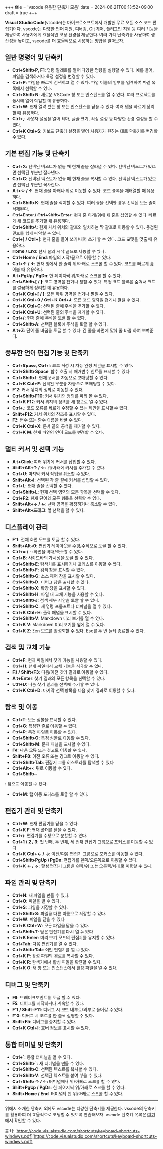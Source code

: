 +++
title = 'vscode 유용한 단축키 모음'
date = 2024-06-21T00:18:52+09:00
draft = true
+++

**Visual Studio Code**(vscode)는 마이크로소프트에서 개발한 무료 오픈 소스 코드 편집기이다. vscode는 다양한 언어 지원, 디버깅, Git 제어, 플러그인 지원 등 여러 기능을 제공하여 사용자에게 효율적인 코딩 환경을 제공한다. 여러 가지 단축키를 사용하여 생산성을 높이고, vscode를 더 효율적으로 사용하는 방법을 알아보자.

## 일반 명령어 및 단축키

-   **Ctrl+Shift+P, F1**: 명령 팔레트를 열어 다양한 명령을 실행할 수 있다. 예를 들어, 파일을 검색하거나 특정 설정을 변경할 수 있다.
-   **Ctrl+P**: 파일을 빠르게 검색하고 열 수 있다. 파일 이름의 일부를 입력하여 파일 목록에서 선택할 수 있다.
-   **Ctrl+Shift+N**: 새로운 VSCode 창 또는 인스턴스를 열 수 있다. 여러 프로젝트를 동시에 열어 작업할 때 유용하다.
-   **Ctrl+W**: 현재 열려 있는 창 또는 인스턴스를 닫을 수 있다. 여러 탭을 빠르게 정리할 때 유용하다.
-   **Ctrl+,**: 사용자 설정을 열어 테마, 글꼴 크기, 확장 설정 등 다양한 환경 설정을 할 수 있다.
-   **Ctrl+K Ctrl+S**: 키보드 단축키 설정을 열어 사용자가 원하는 대로 단축키를 변경할 수 있다.

## 기본 편집 기능 및 단축키

-   **Ctrl+X**: 선택된 텍스트가 없을 때 현재 줄을 잘라낼 수 있다. 선택된 텍스트가 있으면 선택된 부분만 잘라낸다.
-   **Ctrl+C**: 선택된 텍스트가 없을 때 현재 줄을 복사할 수 있다. 선택된 텍스트가 있으면 선택된 부분만 복사한다.
-   **Alt+↓ / ↑**: 현재 줄을 아래나 위로 이동할 수 있다. 코드 블록을 재배열할 때 유용하다.
-   **Ctrl+Shift+K**: 현재 줄을 삭제할 수 있다. 여러 줄을 선택한 경우 선택된 모든 줄이 삭제된다.
-   **Ctrl+Enter / Ctrl+Shift+Enter**: 현재 줄 아래/위에 새 줄을 삽입할 수 있다. 빠르게 새 코드를 추가할 때 유용하다.
-   **Ctrl+Shift+\\**: 현재 커서 위치의 괄호와 일치하는 짝 괄호로 이동할 수 있다. 중첩된 괄호를 쉽게 파악할 수 있다.
-   **Ctrl+] / Ctrl+[**: 현재 줄을 들여 쓰기/내어 쓰기 할 수 있다. 코드 포맷을 맞출 때 유용하다.
-   **Home / End**: 현재 줄의 시작/끝으로 이동할 수 있다.
-   **Ctrl+Home / End**: 파일의 시작/끝으로 이동할 수 있다.
-   **Ctrl+↑ / ↓**: 현재 창에서 한 줄씩 위/아래로 스크롤 할 수 있다. 코드를 빠르게 훑어볼 때 유용하다.
-   **Alt+PgUp / PgDn**: 한 페이지씩 위/아래로 스크롤 할 수 있다.
-   **Ctrl+Shift+[ / ]**: 코드 영역을 접거나 펼칠 수 있다. 특정 코드 블록을 숨겨서 코드를 깔끔하게 정리할 때 유용하다.
-   **Ctrl+K Ctrl+[ / ]**: 모든 하위 영역을 접거나 펼칠 수 있다.
-   **Ctrl+K Ctrl+0 / Ctrl+K Ctrl+J**: 모든 코드 영역을 접거나 펼칠 수 있다.
-   **Ctrl+K Ctrl+C**: 선택된 줄에 주석을 추가할 수 있다.
-   **Ctrl+K Ctrl+U**: 선택된 줄의 주석을 제거할 수 있다.
-   **Ctrl+/**: 현재 줄에 주석을 토글 할 수 있다.
-   **Ctrl+Shift+A**: 선택된 블록에 주석을 토글 할 수 있다.
-   **Alt+Z**: 단어 줄 바꿈을 토글 할 수 있다. 긴 줄을 화면에 맞춰 줄 바꿈 하여 보여준다.

## 풍부한 언어 편집 기능 및 단축키

-   **Ctrl+Space, Ctrl+I**: 코드 작성 시 자동 완성 제안을 표시할 수 있다.
-   **Ctrl+Shift+Space**: 함수 호출 시 매개변수 힌트를 표시할 수 있다.
-   **Ctrl+Shift+I**: 현재 문서를 자동으로 포매팅할 수 있다.
-   **Ctrl+K Ctrl+F**: 선택된 부분을 자동으로 포매팅할 수 있다.
-   **F12**: 커서 위치의 정의로 이동할 수 있다.
-   **Ctrl+Shift+F10**: 커서 위치의 정의를 미리 볼 수 있다.
-   **Ctrl+K F12**: 커서 위치의 정의를 새 창으로 열 수 있다.
-   **Ctrl+.**: 코드 오류를 빠르게 수정할 수 있는 제안을 표시할 수 있다.
-   **Shift+F12**: 커서 위치의 참조를 표시할 수 있다.
-   **F2**: 변수 또는 함수 이름을 바꿀 수 있다.
-   **Ctrl+K Ctrl+X**: 문서 끝의 공백을 제거할 수 있다.
-   **Ctrl+K M**: 현재 파일의 언어 모드를 변경할 수 있다.

## 멀티 커서 및 선택 기능

-   **Alt+Click**: 여러 위치에 커서를 삽입할 수 있다.
-   **Shift+Alt+↑ / ↓**: 위/아래에 커서를 추가할 수 있다.
-   **Ctrl+U**: 마지막 커서 작업을 취소할 수 있다.
-   **Shift+Alt+I**: 선택된 각 줄 끝에 커서를 삽입할 수 있다.
-   **Ctrl+L**: 현재 줄을 선택할 수 있다.
-   **Ctrl+Shift+L**: 현재 선택 영역의 모든 항목을 선택할 수 있다.
-   **Ctrl+F2**: 현재 단어의 모든 항목을 선택할 수 있다.
-   **Shift+Alt+→ / ←**: 선택 영역을 확장하거나 축소할 수 있다.
-   **Shift+Alt+드래그**: 열 선택을 할 수 있다.

## 디스플레이 관리

-   **F11**: 전체 화면 모드를 토글 할 수 있다.
-   **Shift+Alt+0**: 편집기 레이아웃을 수평/수직으로 토글 할 수 있다.
-   **Ctrl+= / -**: 화면을 확대/축소할 수 있다.
-   **Ctrl+B**: 사이드바의 가시성을 토글 할 수 있다.
-   **Ctrl+Shift+E**: 탐색기를 표시하거나 포커스를 이동할 수 있다.
-   **Ctrl+Shift+F**: 검색 창을 표시할 수 있다.
-   **Ctrl+Shift+G**: 소스 제어 창을 표시할 수 있다.
-   **Ctrl+Shift+D**: 디버그 창을 표시할 수 있다.
-   **Ctrl+Shift+X**: 확장 창을 표시할 수 있다.
-   **Ctrl+Shift+H**: 파일 내 교체 기능을 사용할 수 있다.
-   **Ctrl+Shift+J**: 검색 세부 사항을 토글 할 수 있다.
-   **Ctrl+Shift+C**: 새 명령 프롬프트나 터미널을 열 수 있다.
-   **Ctrl+K Ctrl+H**: 출력 패널을 표시할 수 있다.
-   **Ctrl+Shift+V**: Markdown 미리 보기를 열 수 있다.
-   **Ctrl+K V**: Markdown 미리 보기를 옆에 열 수 있다.
-   **Ctrl+K Z**: Zen 모드를 활성화할 수 있다. Esc를 두 번 눌러 종료할 수 있다.

## 검색 및 교체 기능

-   **Ctrl+F**: 현재 파일에서 찾기 기능을 사용할 수 있다.
-   **Ctrl+H**: 현재 파일에서 교체 기능을 사용할 수 있다.
-   **F3 / Shift+F3**: 다음/이전 찾기 결과로 이동할 수 있다.
-   **Alt+Enter**: 찾기 결과의 모든 항목을 선택할 수 있다.
-   **Ctrl+D**: 다음 찾기 결과를 선택에 추가할 수 있다.
-   **Ctrl+K Ctrl+D**: 마지막 선택 항목을 다음 찾기 결과로 이동할 수 있다.

## 탐색 및 이동

-   **Ctrl+T**: 모든 심볼을 표시할 수 있다.
-   **Ctrl+G**: 특정한 줄로 이동할 수 있다.
-   **Ctrl+P**: 특정 파일로 이동할 수 있다.
-   **Ctrl+Shift+O**: 특정 심볼로 이동할 수 있다.
-   **Ctrl+Shift+M**: 문제 패널을 표시할 수 있다.
-   **F8**: 다음 오류 또는 경고로 이동할 수 있다.
-   **Shift+F8**: 이전 오류 또는 경고로 이동할 수 있다.
-   **Ctrl+Shift+Tab**: 편집기 그룹 히스토리를 탐색할 수 있다.
-   **Ctrl+Alt+-**: 뒤로 이동할 수 있다.
-   **Ctrl+Shift+-**

: 앞으로 이동할 수 있다.

-   **Ctrl+M**: 탭 이동 포커스를 토글 할 수 있다.

## 편집기 관리 및 단축키

-   **Ctrl+W**: 현재 편집기를 닫을 수 있다.
-   **Ctrl+K F**: 현재 폴더를 닫을 수 있다.
-   **Ctrl+\\**: 편집기를 수평으로 분할할 수 있다.
-   **Ctrl+1 / 2 / 3**: 첫 번째, 두 번째, 세 번째 편집기 그룹으로 포커스를 이동할 수 있다.
-   **Ctrl+K Ctrl+← / →**: 이전/다음 편집기 그룹으로 포커스를 이동할 수 있다.
-   **Ctrl+Shift+PgUp / PgDn**: 편집기를 왼쪽/오른쪽으로 이동할 수 있다.
-   **Ctrl+K ← / →**: 활성 편집기 그룹을 왼쪽/위 또는 오른쪽/아래로 이동할 수 있다.

## 파일 관리 및 단축키

-   **Ctrl+N**: 새 파일을 만들 수 있다.
-   **Ctrl+O**: 파일을 열 수 있다.
-   **Ctrl+S**: 파일을 저장할 수 있다.
-   **Ctrl+Shift+S**: 파일을 다른 이름으로 저장할 수 있다.
-   **Ctrl+W**: 파일을 닫을 수 있다.
-   **Ctrl+K Ctrl+W**: 모든 파일을 닫을 수 있다.
-   **Ctrl+Shift+T**: 닫은 편집기를 다시 열 수 있다.
-   **Ctrl+K Enter**: 미리 보기 모드의 편집기를 유지할 수 있다.
-   **Ctrl+Tab**: 다음 편집기를 열 수 있다.
-   **Ctrl+Shift+Tab**: 이전 편집기를 열 수 있다.
-   **Ctrl+K P**: 활성 파일의 경로를 복사할 수 있다.
-   **Ctrl+K R**: 탐색기에서 활성 파일을 확인할 수 있다.
-   **Ctrl+K O**: 새 창 또는 인스턴스에서 활성 파일을 열 수 있다.

## 디버그 및 단축키

-   **F9**: 브레이크포인트를 토글 할 수 있다.
-   **F5**: 디버그를 시작하거나 계속할 수 있다.
-   **F11 / Shift+F11**: 디버그 시 코드 내부로/외부로 들어갈 수 있다.
-   **F10**: 디버그 시 코드를 한 줄씩 실행할 수 있다.
-   **Shift+F5**: 디버그를 중지할 수 있다.
-   **Ctrl+K Ctrl+I**: 호버 정보를 표시할 수 있다.

## 통합 터미널 및 단축키

-   **Ctrl+`**: 통합 터미널을 열 수 있다.
-   **Ctrl+Shift+`**: 새 터미널을 만들 수 있다.
-   **Ctrl+Shift+C**: 선택된 텍스트를 복사할 수 있다.
-   **Ctrl+Shift+V**: 선택된 텍스트를 붙여 넣을 수 있다.
-   **Ctrl+Shift+↑ / ↓**: 터미널에서 위/아래로 스크롤 할 수 있다.
-   **Shift+PgUp / PgDn**: 한 페이지씩 위/아래로 스크롤 할 수 있다.
-   **Shift+Home / End**: 터미널의 맨 위/아래로 스크롤 할 수 있다.

---

위에서 소개한 단축키 외에도 vscode는 다양한 단축키를 제공한다. vscode의 단축키를 활용하여 더 효율적으로 코딩할 수 있도록 연습해보자. vscode 단축키 목록은 [여기](https://code.visualstudio.com/shortcuts/keyboard-shortcuts-windows.pdf)에서 확인할 수 있다.

출처: [https://code.visualstudio.com/shortcuts/keyboard-shortcuts-windows.pdf](https://code.visualstudio.com/shortcuts/keyboard-shortcuts-windows.pdf)
